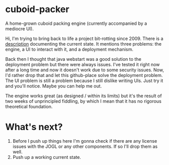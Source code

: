 # cuboid-packer
A home-grown cuboid packing engine (currently accompanied by a mediocre UI).

Hi, I'm trying to bring back to life a project bit-rotting since 2009. There is a [description](http://www.d12k.org/cubes/ "Yes, a description.") documenting the current state. It mentions three problems: the engine, a UI to interact with it, and a deployment mechanism.

Back then I thought that java webstart was a good solution to the deployment problem but there were always issues. I've tested it right now after a long time and now it doesn't work due to some security issues. Now, I'd rather drop that and let this github-place solve the deployment problem. The UI problem is still a problem because I still dislike writing UIs. Just try it and you'll notice. Maybe you can help me out.

The engine works great (as designed / within its limits) but it's the result of two weeks of unprincipled fiddling, by which I mean that it has no rigorous theoretical foundation.

# What's next?

1. Before I push up things here I'm gonna check if there are any license issues with the JOGL or any other components. If so I'll drop them as well.
2. Push up a working current state.
